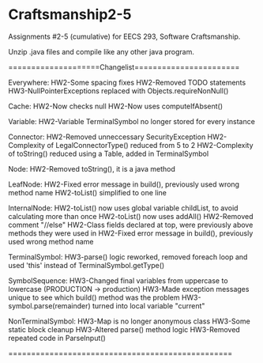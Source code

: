 # Craftsmanship2-5
Assignments #2-5 (cumulative) for EECS 293, Software Craftsmanship.


Unzip .java files and compile like any other java program.

====================Changelist=======================

Everywhere:
HW2-Some spacing fixes
HW2-Removed TODO statements
HW3-NullPointerExceptions replaced with Objects.requireNonNull()

Cache:
HW2-Now checks null
HW2-Now uses computeIfAbsent()

Variable:
HW2-Variable TerminalSymbol no longer stored for every instance

Connector:
HW2-Removed unneccessary SecurityException
HW2-Complexity of LegalConnectorType() reduced from 5 to 2
HW2-Complexity of toString() reduced using a Table, added in TerminalSymbol

Node:
HW2-Removed toString(), it is a java method

LeafNode:
HW2-Fixed error message in build(), previously used wrong method name
HW2-toList() simplified to one line

InternalNode:
HW2-toList() now uses global variable childList, to avoid calculating more than once
HW2-toList() now uses addAll()
HW2-Removed comment "//else"
HW2-Class fields declared at top, were previously above methods they were used in
HW2-Fixed error message in build(), previously used wrong method name

TerminalSymbol:
HW3-parse() logic reworked, removed foreach loop and used 'this' instead of TerminalSymbol.getType()

SymbolSequence:
HW3-Changed final variables from uppercase to lowercase (PRODUCTION -> production)
HW3-Made exception messages unique to see which build() method was the problem
HW3-symbol.parse(remainder) turned into local variable "current"

NonTerminalSymbol:
HW3-Map is no longer anonymous class
HW3-Some static block cleanup
HW3-Altered parse() method logic
HW3-Removed repeated code in ParseInput()

=================================================